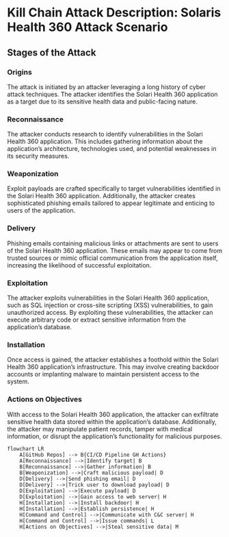 # Kill Chain Attack Description: Solaris Health 360 Attack Scenario
## Stages of the Attack
### Origins
The attack is initiated by an attacker leveraging a long history of cyber attack techniques. The attacker identifies the Solari Health 360 application as a target due to its sensitive health data and public-facing nature.
### Reconnaissance
The attacker conducts research to identify vulnerabilities in the Solari Health 360 application. This includes gathering information about the application’s architecture, technologies used, and potential weaknesses in its security measures.
### Weaponization
Exploit payloads are crafted specifically to target vulnerabilities identified in the Solari Health 360 application. Additionally, the attacker creates sophisticated phishing emails tailored to appear legitimate and enticing to users of the application.
### Delivery
Phishing emails containing malicious links or attachments are sent to users of the Solari Health 360 application. These emails may appear to come from trusted sources or mimic official communication from the application itself, increasing the likelihood of successful exploitation.
### Exploitation
The attacker exploits vulnerabilities in the Solari Health 360 application, such as SQL injection or cross-site scripting (XSS) vulnerabilities, to gain unauthorized access. By exploiting these vulnerabilities, the attacker can execute arbitrary code or extract sensitive information from the application’s database.
### Installation
Once access is gained, the attacker establishes a foothold within the Solari Health 360 application’s infrastructure. This may involve creating backdoor accounts or implanting malware to maintain persistent access to the system.
### Actions on Objectives
With access to the Solari Health 360 application, the attacker can exfiltrate sensitive health data stored within the application’s database. Additionally, the attacker may manipulate patient records, tamper with medical information, or disrupt the application’s functionality for malicious purposes.
```mermaid
flowchart LR
    A[GitHub Repos] --> B{CI/CD Pipeline GH Actions}
    A[Reconnaissance] -->|Identify target| B
    B[Reconnaissance] -->|Gather information| B
    B[Weaponization] -->|Craft malicious payload| D
    D[Delivery] -->|Send phishing email| D
    D[Delivery] -->|Trick user to download payload| D
    D[Exploitation] -->|Execute payload| D
    D[Exploitation] -->|Gain access to web server| H
    H[Installation] -->|Install backdoor| H
    H[Installation] -->|Establish persistence| H
    H[Command and Control] -->|Communicate with C&C server| H
    H[Command and Control] -->|Issue commands| L
    H[Actions on Objectives] -->|Steal sensitive data| M
